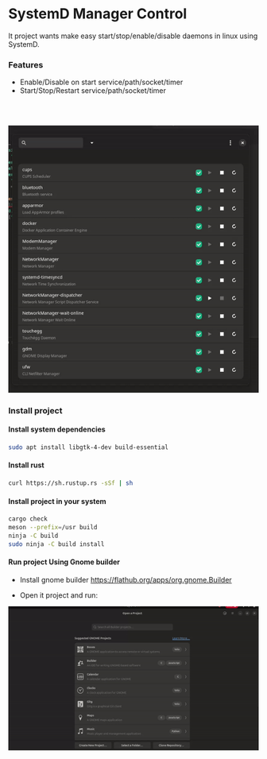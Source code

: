 
# SystemD Manager Control

It project wants make easy start/stop/enable/disable daemons in linux using SystemD.

### Features

<ul>
      <li>Enable/Disable on start service/path/socket/timer</li>
      <li>Start/Stop/Restart service/path/socket/timer</li>
</ul>

<br/><br/>

![SystemD Manager Control Screenshot](./.github/image/image.gif)


### Install project


#### Install system dependencies

```sh
sudo apt install libgtk-4-dev build-essential
```

#### Install rust

```sh
curl https://sh.rustup.rs -sSf | sh
```

#### Install project in your system

```sh
cargo check
meson --prefix=/usr build
ninja -C build
sudo ninja -C build install

```

#### Run project Using Gnome builder

- Install gnome builder https://flathub.org/apps/org.gnome.Builder

- Open it project and run:

![Run with Gnome Builder](./.github/image/builder-run.gif)